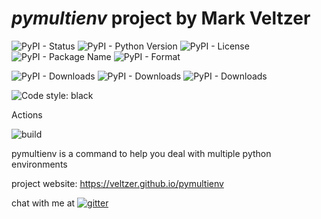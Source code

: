 
# *pymultienv* project by Mark Veltzer

![PyPI - Status](https://img.shields.io/pypi/status/pymultienv)
![PyPI - Python Version](https://img.shields.io/pypi/pyversions/pymultienv)
![PyPI - License](https://img.shields.io/pypi/l/pymultienv)
![PyPI - Package Name](https://img.shields.io/pypi/v/pymultienv)
![PyPI - Format](https://img.shields.io/pypi/format/pymultienv)

![PyPI - Downloads](https://img.shields.io/pypi/dd/pymultienv)
![PyPI - Downloads](https://img.shields.io/pypi/dw/pymultienv)
![PyPI - Downloads](https://img.shields.io/pypi/dm/pymultienv)

![Code style: black](https://img.shields.io/badge/code%20style-black-000000.svg)


Actions

![build](https://github.com/veltzer/pymultienv/workflows/build/badge.svg)

pymultienv is a command to help you deal with multiple python environments

project website: https://veltzer.github.io/pymultienv

chat with me at [![gitter](https://badges.gitter.im/Join%20Chat.svg)](https://gitter.im/veltzer/mark.veltzer)


